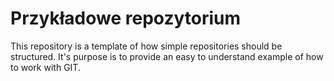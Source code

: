 # Przykładowe repozytorium

This repository is a template of how simple repositories should be structured. It's purpose is to provide an easy to understand example of how to work with GIT.
